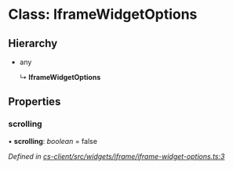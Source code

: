 # Class: IframeWidgetOptions

## Hierarchy

* any

  ↳ **IframeWidgetOptions**

## Properties

###  scrolling

• **scrolling**: *boolean* = false

*Defined in [cs-client/src/widgets/iframe/iframe-widget-options.ts:3](https://github.com/RichardHovenkamp/csnext/blob/40018c3a/packages/cs-client/src/widgets/iframe/iframe-widget-options.ts#L3)*
